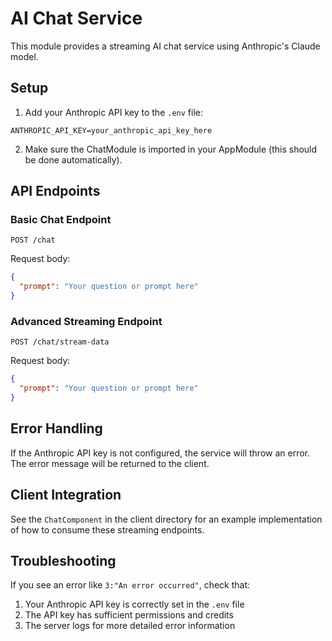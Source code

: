 # AI Chat Service

This module provides a streaming AI chat service using Anthropic's Claude model.

## Setup

1. Add your Anthropic API key to the `.env` file:

```
ANTHROPIC_API_KEY=your_anthropic_api_key_here
```

2. Make sure the ChatModule is imported in your AppModule (this should be done automatically).

## API Endpoints

### Basic Chat Endpoint

```
POST /chat
```

Request body:
```json
{
  "prompt": "Your question or prompt here"
}
```

### Advanced Streaming Endpoint

```
POST /chat/stream-data
```

Request body:
```json
{
  "prompt": "Your question or prompt here"
}
```

## Error Handling

If the Anthropic API key is not configured, the service will throw an error. The error message will be returned to the client.

## Client Integration

See the `ChatComponent` in the client directory for an example implementation of how to consume these streaming endpoints.

## Troubleshooting

If you see an error like `3:"An error occurred"`, check that:

1. Your Anthropic API key is correctly set in the `.env` file
2. The API key has sufficient permissions and credits
3. The server logs for more detailed error information

